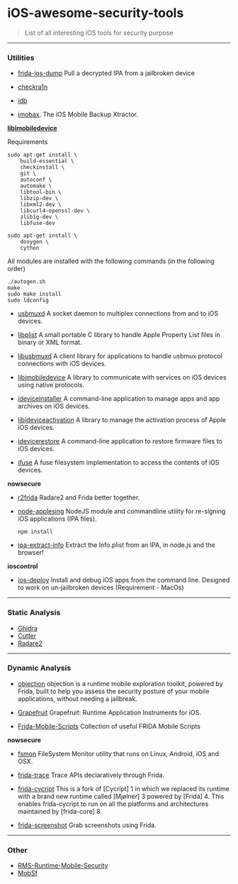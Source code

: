 # iOS-awesome-security-tools
> List of all interesting iOS tools for security purpose

---


### Utilities

- [frida-ios-dump](https://github.com/AloneMonkey/frida-ios-dump) Pull a decrypted IPA from a jailbroken device

- [checkra1n](https://github.com/checkra1n)

- [idb](https://github.com/dmayer/idb) 

- [imobax](https://github.com/Siguza/imobax). The iOS Mobile Backup Xtractor.


**[libimobiledevice](https://libimobiledevice.org/)**

Requirements

```shell
sudo apt-get install \
	build-essential \
	checkinstall \
	git \
	autoconf \
	automake \
	libtool-bin \
    libzip-dev \
    libxml2-dev \
	libcurl4-openssl-dev \
    zlib1g-dev \
    libfuse-dev
```

```shell
sudo apt-get install \
	doxygen \
	cython
```

All modules are installed with the  following commands (in the following order)


```shell
./autogen.sh
make
sudo make install
sudo ldconfig 
```
- [usbmuxd](https://github.com/libimobiledevice/usbmuxd) A socket daemon to multiplex connections from and to iOS devices.


- [libplist](https://github.com/libimobiledevice/libplist) A small portable C library to handle Apple Property List files in binary or XML format.

- [libusbmuxd](https://github.com/libimobiledevice/libusbmuxd) A client library for applications to handle usbmux protocol connections with iOS devices.

- [libimobiledevice](https://github.com/libimobiledevice/libimobiledevice) A library to communicate with services on iOS devices using native protocols.



- [ideviceinstaller](https://github.com/libimobiledevice/ideviceinstaller) A command-line application to manage apps and app archives on iOS devices.


- [libideviceactivation](https://github.com/libimobiledevice/libideviceactivation) A library to manage the activation process of Apple iOS devices.



- [idevicerestore](https://github.com/libimobiledevice/idevicerestore) A command-line application to restore firmware files to iOS devices.

- [ifuse](https://github.com/libimobiledevice/ifuse) A fuse filesystem implementation to access the contents of iOS devices.



**nowsecure**

- [r2frida](https://github.com/nowsecure/r2frida) Radare2 and Frida better together.



- [node-applesing](https://github.com/nowsecure/node-applesign) NodeJS module and commandline utility for re-signing iOS applications (IPA files).

    ```npm install```

- [ipa-extract-info](https://github.com/nowsecure/ipa-extract-info) Extract the Info.plist from an IPA, in node.js and the browser!



**ioscontrol**
- [ios-deploy](https://github.com/ios-control/ios-deploy) Install and debug iOS apps from the command line. Designed to work on un-jailbroken devices (Requirement - MacOs)





---
### Static Analysis

- [Ghidra](https://ghidra-sre.org/)
- [Cutter](https://cutter.re/)
- [Radare2](https://rada.re/n/)

---
### Dynamic Analysis

- [objection](https://github.com/sensepost/objection) objection is a runtime mobile exploration toolkit, powered by Frida, built to help you assess the security posture of your mobile applications, without needing a jailbreak.

- [Grapefruit](https://github.com/ChiChou/grapefruit) Grapefruit: Runtime Application Instruments for iOS.

- [Frida-Mobile-Scripts](https://github.com/m0bilesecurity/Frida-Mobile-Scripts) Collection of useful FRIDA Mobile Scripts



**nowsecure**
- [fsmon](https://github.com/nowsecure/fsmon) FileSystem Monitor utility that runs on Linux, Android, iOS and OSX.

- [frida-trace](https://github.com/nowsecure/frida-trace) Trace APIs declaratively through Frida.

- [frida-cycript](https://github.com/nowsecure/frida-cycript) This is a fork of [Cycript] 1 in which we replaced its runtime with a brand new runtime called [Mjølner] 3 powered by [Frida] 4. This enables frida-cycript to run on all the platforms and architectures maintained by [frida-core] 8.

- [frida-screenshot](https://github.com/nowsecure/frida-screenshot) Grab screenshots using Frida.



--- 
### Other
- [RMS-Runtime-Mobile-Security](https://github.com/m0bilesecurity/RMS-Runtime-Mobile-Security)
- [MobSf](https://github.com/MobSF/Mobile-Security-Framework-MobSF)






 
